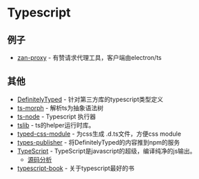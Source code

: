 # Typescript

## 例子

- [zan-proxy](https://github.com/youzan/zan-proxy) - 有赞请求代理工具，客户端由electron/ts


## 其他

- [DefinitelyTyped](https://github.com/DefinitelyTyped/DefinitelyTyped) - 针对第三方库的typescript类型定义
- [ts-morph](https://github.com/dsherret/ts-morph) - 解析ts为抽象语法树
- [ts-node](https://www.npmjs.com/package/ts-node) - Typescript 执行器
- [tslib](https://github.com/Microsoft/tslib) - ts的helper运行时库。
- [typed-css-module](https://github.com/Quramy/typed-css-modules) - 为css生成 .d.ts文件，方便css module
- [types-publisher](https://github.com/microsoft/types-publisher) - 将DefinitelyTyped的内容推到npm的服务
- [TypeScript](https://github.com/Microsoft/TypeScript) - TypeScript是javascript的超级，编译纯净的js输出。
    - [源码分析](https://github.com/FunnyLiu/TypeScript/tree/readsource)
- [typescript-book](https://github.com/basarat/typescript-book) - 关于typescript最好的书
